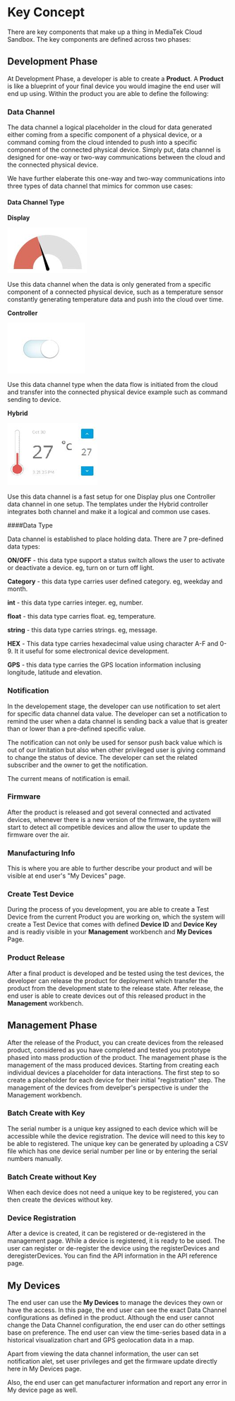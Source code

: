 # Key Concept

There are key components that make up a thing in MediaTek Cloud Sandbox. The key components are defined across two phases:

## Development Phase


At Development Phase, a developer is able to create a **Product**.
A **Product** is like a blueprint of your final device you would imagine the end user will end up using. Within the product you are able to define the following:

### Data Channel

The data channel a logical placeholder in the cloud for data generated either coming from a specific component of a physical device, or a command coming from the cloud intended to push into a specific component of the connected physical device. Simply put, data channel is designed for one-way or two-way communications between the cloud and the connected physical device.

We have further elaberate this one-way and two-way communications into three types of data channel that mimics for common use cases:

#### Data Channel Type


**Display**

![](https://raw.githubusercontent.com/Mediatek-Cloud/MCS/master/graphics/datachannel_type_display.JPG)

Use this data channel when the data is only generated from a specific component of a connected physical device, such as a temperature sensor constantly generating temperature data and push into the cloud over time.


**Controller**

![](https://raw.githubusercontent.com/Mediatek-Cloud/MCS/master/graphics/datachannel_type_controller.JPG)

Use this data channel type when the data flow is initiated from the cloud and transfer into the connected physical device example such as command sending to device.


**Hybrid**

![](https://raw.githubusercontent.com/Mediatek-Cloud/MCS/master/graphics/datachannel_type_hybrid.JPG)

Use this data channel is a fast setup for one Display plus one Controller data channel in one setup. The templates under the Hybrid controller integrates both channel and make it a logical and common use cases.


####Data Type

Data channel is established to place holding data.
There are 7 pre-defined data types:

**ON/OFF** - this data type support a status switch allows the user to activate or deactivate a device. eg, turn on or turn off light.

**Category** - this data type carries user defined category. eg, weekday and month.

**int** - this data type carries integer. eg, number.

**float** - this data type carries float. eg, temperature.

**string** - this data type carries strings. eg, message.

**HEX** - This data type carries hexadecimal value using character A-F and 0-9. It it useful for some electronical device development.

**GPS** - this data type carries the GPS location information inclusing longitude, latitude and elevation.


### Notification

In the developement stage, the developer can use notification to set alert for specific data channel data value. The developer can set a notification to remind the user when a data channel is sending back a value that is greater than or lower than a pre-defined specific value.

The notification can not only be used for sensor push back value which is out of our limitation but also when other privileged user is giving command to change the status of device. The developer can set the related subscriber and the owner to get the notification.

The current means of notification is email.


### Firmware

After the product is released and got several connected and activated devices, whenever there is a new version of the firmware, the system will start to detect all competible devices and allow the user to update the firmware over the air.

### Manufacturing Info

This is where you are able to further describe your product and will be visible at end user's "My Devices" page.

### Create Test Device ###

During the process of you development, you are able to create a Test Device from the current Product you are working on, which the system will create a Test Device that comes with defined **Device ID** and **Device Key** and is readiy visible in your **Management** workbench and **My Devices** Page.

### Product Release

After a final product is developed and be tested using the test devices, the developer can release the product for deployment which transfer the product from the development state to the release state. After release, the end user is able to create devices out of this released product in the **Management** workbench.


## Management Phase

After the release of the Product, you can create devices from the released product, considered as you have completed and tested you prototype phased into mass production of the product. The management phase is the management of the mass produced devices. Starting from creating each individual devices a placeholder for data interactions. The first step to so create a placeholder for each device for their initial "registration" step. The management of the devices from develper's perspective is under the Management workbench.

### Batch Create with Key

The serial number is a unique key assigned to each device which will be accessible while the device registration. The device will need to this key to be able to registered. The unique key can be generated by uploading a CSV file which has one device serial number per line or by entering the serial numbers manually.



### Batch Create without Key

When each device does not need a unique key to be registered, you can then create the devices without key.



### Device Registration

After a device is created, it can be registered or de-registered in the management page. While a device is registered, it is ready to be used. The user can register or de-register the device using the registerDevices and deregisterDevices. You can find the API information in the API reference page.



## My Devices


The end user can use the **My Devices** to manage the devices they own or have the access. In this page, the end user can see the exact Data Channel configurations as defined in the product. Although the end user cannot change the Data Channel configuration, the end user can do other settings base on preference. The end user can view the time-series based data in a historical visualization chart and GPS geolocation data in a map.

Apart from viewing the data channel information, the user can set notification alet, set user privileges and get the firmware update directly here in My Devices page.

Also, the end user can get manufacturer information and report any error in My device page as well.

